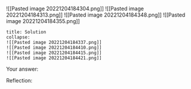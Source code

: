 ![[Pasted image 20221204184304.png]]
![[Pasted image 20221204184313.png]]
![[Pasted image 20221204184348.png]]
![[Pasted image 20221204184355.png]]

```ad-note
title: Solution
collapse:
![[Pasted image 20221204184337.png]]
![[Pasted image 20221204184410.png]]
![[Pasted image 20221204184415.png]]
![[Pasted image 20221204184421.png]]
```

Your answer:

Reflection:
